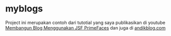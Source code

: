 # myblogs

Project ini merupakan contoh dari tutotial yang saya publikasikan di youtube [Membangun Blog Menggunakan JSF PrimeFaces](https://www.youtube.com/playlist?list=PLUCD-6cu16lJX0ny-jk1wCjOStgycBRjL) dan juga di [andikblog.com](https://www.andikblog.com/2022/08/seri-tutorial-membangun-blog.html)
